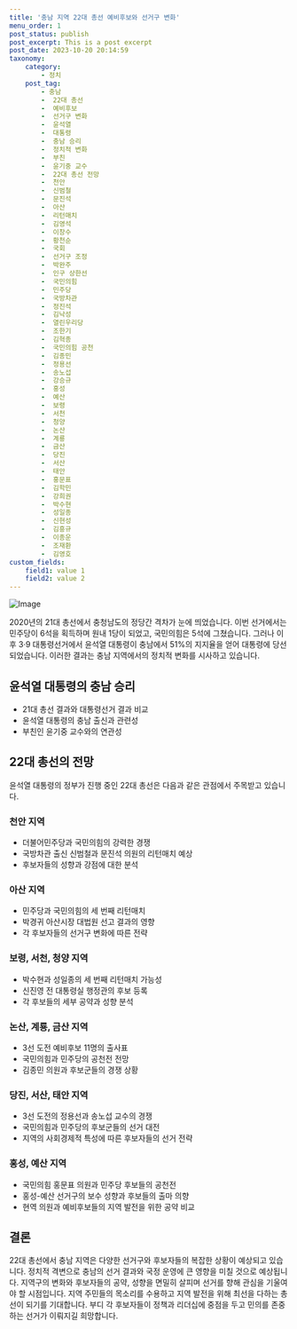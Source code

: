 ```yaml
---
title: '충남 지역 22대 총선 예비후보와 선거구 변화'
menu_order: 1
post_status: publish
post_excerpt: This is a post excerpt
post_date: 2023-10-20 20:14:59
taxonomy:
    category:
        - 정치
    post_tag:
        - 충남
        -  22대 총선
        -  예비후보
        -  선거구 변화
        -  윤석열
        -  대통령
        -  충남 승리
        -  정치적 변화
        -  부친
        -  윤기중 교수
        -  22대 총선 전망
        -  천안
        -  신범철
        -  문진석
        -  아산
        -  리턴매치
        -  김영석
        -  이창수
        -  황천순
        -  국회
        -  선거구 조정
        -  박완주
        -  인구 상한선
        -  국민의힘
        -  민주당
        -  국방차관
        -  정진석
        -  김낙성
        -  열린우리당
        -  조한기
        -  김혁종
        -  국민의힘 공천
        -  김종민
        -  정용선
        -  송노섭
        -  강승규
        -  홍성
        -  예산
        -  보령
        -  서천
        -  청양
        -  논산
        -  계룡
        -  금산
        -  당진
        -  서산
        -  태안
        -  홍문표
        -  김학민
        -  강희권
        -  박수현
        -  성일종
        -  신현성
        -  김흥규
        -  이종운
        -  조재환
        -  김영호
custom_fields:
    field1: value 1
    field2: value 2
---
```


![Image](https://imgnews.pstatic.net/image/262/2024/02/06/0000017185_001_20240206145801332.jpg?type=w647)


2020년의 21대 총선에서 충청남도의 정당간 격차가 눈에 띄었습니다. 이번 선거에서는 민주당이 6석을 획득하며 원내 1당이 되었고, 국민의힘은 5석에 그쳤습니다. 그러나 이후 3·9 대통령선거에서 윤석열 대통령이 충남에서 51%의 지지율을 얻어 대통령에 당선되었습니다. 이러한 결과는 충남 지역에서의 정치적 변화를 시사하고 있습니다.

## 윤석열 대통령의 충남 승리

- 21대 총선 결과와 대통령선거 결과 비교
- 윤석열 대통령의 충남 출신과 관련성
- 부친인 윤기중 교수와의 연관성

## 22대 총선의 전망

윤석열 대통령의 정부가 진행 중인 22대 총선은 다음과 같은 관점에서 주목받고 있습니다.

### 천안 지역

- 더불어민주당과 국민의힘의 강력한 경쟁
- 국방차관 출신 신범철과 문진석 의원의 리턴매치 예상
- 후보자들의 성향과 강점에 대한 분석

### 아산 지역

- 민주당과 국민의힘의 세 번째 리턴매치
- 박경귀 아산시장 대법원 선고 결과의 영향
- 각 후보자들의 선거구 변화에 따른 전략

### 보령, 서천, 청양 지역

- 박수현과 성일종의 세 번째 리턴매치 가능성
- 신진영 전 대통령실 행정관의 후보 등록
- 각 후보들의 세부 공약과 성향 분석

### 논산, 계룡, 금산 지역

- 3선 도전 예비후보 11명의 출사표
- 국민의힘과 민주당의 공천전 전망
- 김종민 의원과 후보군들의 경쟁 상황

### 당진, 서산, 태안 지역

- 3선 도전의 정용선과 송노섭 교수의 경쟁
- 국민의힘과 민주당의 후보군들의 선거 대전
- 지역의 사회경제적 특성에 따른 후보자들의 선거 전략

### 홍성, 예산 지역

- 국민의힘 홍문표 의원과 민주당 후보들의 공천전
- 홍성-예산 선거구의 보수 성향과 후보들의 출마 의향
- 현역 의원과 예비후보들의 지역 발전을 위한 공약 비교

## 결론

22대 총선에서 충남 지역은 다양한 선거구와 후보자들의 복잡한 상황이 예상되고 있습니다. 정치적 격변으로 충남의 선거 결과와 국정 운영에 큰 영향을 미칠 것으로 예상됩니다. 지역구의 변화와 후보자들의 공약, 성향을 면밀히 살피며 선거를 향해 관심을 기울여야 할 시점입니다. 지역 주민들의 목소리를 수용하고 지역 발전을 위해 최선을 다하는 총선이 되기를 기대합니다. 부디 각 후보자들이 정책과 리더십에 중점을 두고 민의를 존중하는 선거가 이뤄지길 희망합니다.
